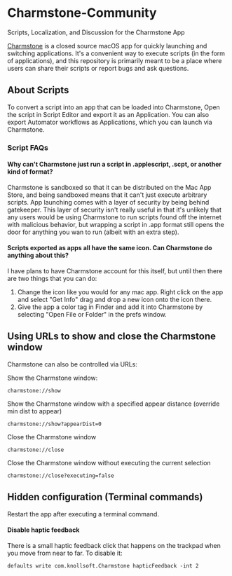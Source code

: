 # Charmstone-Community
Scripts, Localization, and Discussion for the Charmstone App

[Charmstone](https://charmstone.app) is a closed source macOS app for quickly launching and switching applications. It's a convenient way to execute scripts (in the form of applications), and this repository is primarily meant to be a place where users can share their scripts or report bugs and ask questions.

## About Scripts
To convert a script into an app that can be loaded into Charmstone, Open the script in Script Editor and export it as an Application. You can also export Automator workflows as Applications, which you can launch via Charmstone.

### Script FAQs
#### Why can't Charmstone just run a script in .applescript, .scpt, or another kind of format?
Charmstone is sandboxed so that it can be distributed on the Mac App Store, and being sandboxed means that it can't just execute arbitrary scripts. App launching comes with a layer of security by being behind gatekeeper. This layer of security isn't really useful in that it's unlikely that any users would be using Charmstone to run scripts found off the internet with malicious behavior, but wrapping a script in .app format still opens the door for anything you wan to run (albeit with an extra step).

#### Scripts exported as apps all have the same icon. Can Charmstone do anything about this?
I have plans to have Charmstone account for this itself, but until then there are two things that you can do:
1. Change the icon like you would for any mac app. Right click on the app and select "Get Info" drag and drop a new icon onto the icon there.
2. Give the app a color tag in Finder and add it into Charmstone by selecting "Open File or Folder" in the prefs window.

## Using URLs to show and close the Charmstone window

Charmstone can also be controlled via URLs:

Show the Charmstone window:
```
charmstone://show
```
Show the Charmstone window with a specified appear distance (override min dist to appear)
```
charmstone://show?appearDist=0
```
Close the Charmstone window
```
charmstone://close
```
Close the Charmstone window without executing the current selection
```
charmstone://close?executing=false
```
## Hidden configuration (Terminal commands)
Restart the app after executing a terminal command.

#### Disable haptic feedback

There is a small haptic feedback click that happens on the trackpad when you move from near to far. To disable it:

```
defaults write com.knollsoft.Charmstone hapticFeedback -int 2
```
